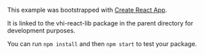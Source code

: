 This example was bootstrapped with [Create React App](https://github.com/facebook/create-react-app).

It is linked to the vhi-react-lib package in the parent directory for development purposes.

You can run `npm install` and then `npm start` to test your package.
